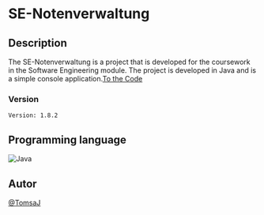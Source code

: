 # SE-Notenverwaltung

## Description 

The SE-Notenverwaltung is a project that is developed for the coursework in the Software Engineering module. The project is developed in Java and is a simple console application.[To the Code](https://github.com/TomsaJ/SE-Notenverwaltung/tree/master/Notenverwaltung/src/de/fh/swf/se/s2)

### Version
    Version: 1.8.2

## Programming language

![Java](https://img.shields.io/badge/java-%23ED8B00.svg?style=for-the-badge&logo=java&logoColor=white)

## Autor
[@TomsaJ](https://www.github.com/TomsaJ)
